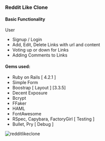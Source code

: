 ### Reddit Like Clone

#### Basic Functionality

User
  * Signup / Login
  * Add, Edit, Delete Links with url and content
  * Voting up or down for Links
  * Adding Comments to Links


#### Gems used:
* Ruby on Rails [ 4.2.1 ]
* Simple Form
* Boostrap [ Layout ] [3.3.5]
* Decent Exposure
* Bcrypt
* FFaker
* HAML
* FontAwesome
* RSpec, Capybara, FactoryGirl [ Testing ]
* Bullet, Pry [ Debug ]

![redditlikeclone](https://cloud.githubusercontent.com/assets/6930270/10118448/9585baa2-6478-11e5-8039-a9304f9c55aa.png)
